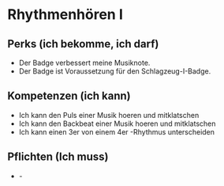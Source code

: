 # Rhythmenhören I

## Perks (ich bekomme, ich darf)

- Der Badge verbessert meine Musiknote.
- Der Badge ist Voraussetzung für den Schlagzeug-I-Badge.

## Kompetenzen (ich kann)

- Ich kann den Puls einer Musik hoeren und mitklatschen
- Ich kann den Backbeat einer Musik hoeren und mitklatschen
- Ich kann einen 3er von einem 4er -Rhythmus unterscheiden

## Pflichten (Ich muss)

- \-